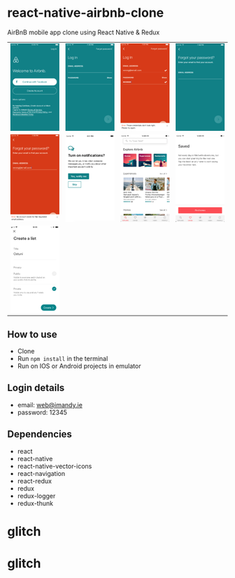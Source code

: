 # react-native-airbnb-clone
AirBnB mobile app clone using React Native & Redux


<table>
  <tr>
    <td><img src="./screenshots/loggedOut.png" width="200"></td>
    <td><img src="./screenshots/logIn.png" width="200"></td>
    <td><img src="./screenshots/logInError.png" width="200"></td>
    <td><img src="./screenshots/forgotPassword.png" width="200"></td>
  <tr>
  <tr>
    <td><img src="./screenshots/forgotPasswordError.png" width="200"></td>
    <td><img src="./screenshots/turnOnNotifications.png" width="200"></td>
    <td><img src="./screenshots/exploreTab.png" width="200"></td>
    <td><img src="./screenshots/noSavedHomes.png" width="200"></td>
  <tr>
  <tr>
    <td><img src="./screenshots/createAList.png" width="200"></td>
  <tr>
</table>

## How to use
- Clone
- Run `npm install` in the terminal
- Run on IOS or Android projects in emulator

## Login details
- email: web@imandy.ie
- password: 12345

## Dependencies
- react
- react-native
- react-native-vector-icons
- react-navigation
- react-redux
- redux
- redux-logger
- redux-thunk
# glitch
# glitch
